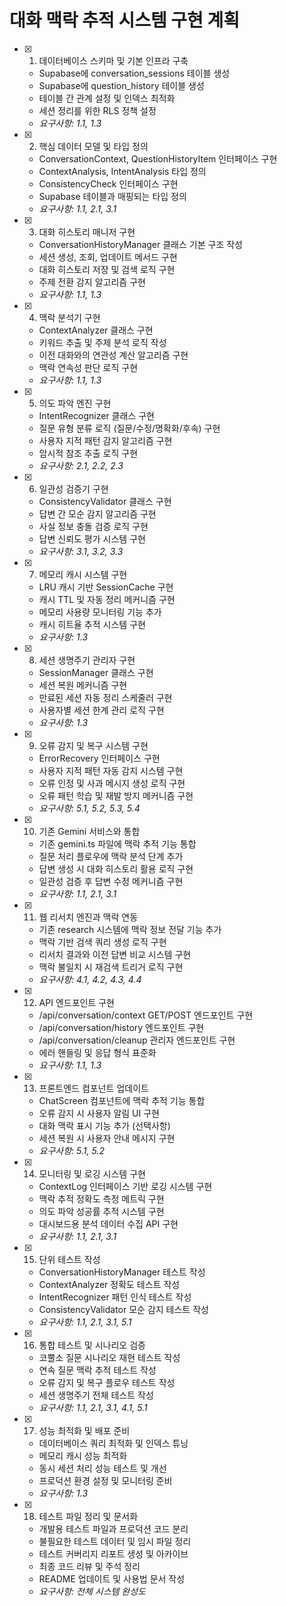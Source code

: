 # 대화 맥락 추적 시스템 구현 계획

- [x] 1. 데이터베이스 스키마 및 기본 인프라 구축



  - Supabase에 conversation_sessions 테이블 생성
  - Supabase에 question_history 테이블 생성  
  - 테이블 간 관계 설정 및 인덱스 최적화
  - 세션 정리를 위한 RLS 정책 설정
  - _요구사항: 1.1, 1.3_

- [x] 2. 핵심 데이터 모델 및 타입 정의



  - ConversationContext, QuestionHistoryItem 인터페이스 구현
  - ContextAnalysis, IntentAnalysis 타입 정의
  - ConsistencyCheck 인터페이스 구현
  - Supabase 테이블과 매핑되는 타입 정의
  - _요구사항: 1.1, 2.1, 3.1_

- [x] 3. 대화 히스토리 매니저 구현


  - ConversationHistoryManager 클래스 기본 구조 작성
  - 세션 생성, 조회, 업데이트 메서드 구현
  - 대화 히스토리 저장 및 검색 로직 구현
  - 주제 전환 감지 알고리즘 구현
  - _요구사항: 1.1, 1.3_

- [x] 4. 맥락 분석기 구현


  - ContextAnalyzer 클래스 구현
  - 키워드 추출 및 주제 분석 로직 작성
  - 이전 대화와의 연관성 계산 알고리즘 구현
  - 맥락 연속성 판단 로직 구현
  - _요구사항: 1.1, 1.3_

- [x] 5. 의도 파악 엔진 구현


  - IntentRecognizer 클래스 구현
  - 질문 유형 분류 로직 (질문/수정/명확화/후속) 구현
  - 사용자 지적 패턴 감지 알고리즘 구현
  - 암시적 참조 추출 로직 구현
  - _요구사항: 2.1, 2.2, 2.3_

- [x] 6. 일관성 검증기 구현


  - ConsistencyValidator 클래스 구현
  - 답변 간 모순 감지 알고리즘 구현
  - 사실 정보 충돌 검증 로직 구현
  - 답변 신뢰도 평가 시스템 구현
  - _요구사항: 3.1, 3.2, 3.3_

- [x] 7. 메모리 캐시 시스템 구현


  - LRU 캐시 기반 SessionCache 구현
  - 캐시 TTL 및 자동 정리 메커니즘 구현
  - 메모리 사용량 모니터링 기능 추가
  - 캐시 히트율 추적 시스템 구현
  - _요구사항: 1.3_

- [x] 8. 세션 생명주기 관리자 구현


  - SessionManager 클래스 구현
  - 세션 복원 메커니즘 구현
  - 만료된 세션 자동 정리 스케줄러 구현
  - 사용자별 세션 한계 관리 로직 구현
  - _요구사항: 1.3_

- [x] 9. 오류 감지 및 복구 시스템 구현


  - ErrorRecovery 인터페이스 구현
  - 사용자 지적 패턴 자동 감지 시스템 구현
  - 오류 인정 및 사과 메시지 생성 로직 구현
  - 오류 패턴 학습 및 재발 방지 메커니즘 구현
  - _요구사항: 5.1, 5.2, 5.3, 5.4_

- [x] 10. 기존 Gemini 서비스와 통합


  - 기존 gemini.ts 파일에 맥락 추적 기능 통합
  - 질문 처리 플로우에 맥락 분석 단계 추가
  - 답변 생성 시 대화 히스토리 활용 로직 구현
  - 일관성 검증 후 답변 수정 메커니즘 구현
  - _요구사항: 1.1, 2.1, 3.1_

- [x] 11. 웹 리서치 엔진과 맥락 연동


  - 기존 research 시스템에 맥락 정보 전달 기능 추가
  - 맥락 기반 검색 쿼리 생성 로직 구현
  - 리서치 결과와 이전 답변 비교 시스템 구현
  - 맥락 불일치 시 재검색 트리거 로직 구현
  - _요구사항: 4.1, 4.2, 4.3, 4.4_

- [x] 12. API 엔드포인트 구현


  - /api/conversation/context GET/POST 엔드포인트 구현
  - /api/conversation/history 엔드포인트 구현
  - /api/conversation/cleanup 관리자 엔드포인트 구현
  - 에러 핸들링 및 응답 형식 표준화
  - _요구사항: 1.1, 1.3_

- [x] 13. 프론트엔드 컴포넌트 업데이트


  - ChatScreen 컴포넌트에 맥락 추적 기능 통합
  - 오류 감지 시 사용자 알림 UI 구현
  - 대화 맥락 표시 기능 추가 (선택사항)
  - 세션 복원 시 사용자 안내 메시지 구현
  - _요구사항: 5.1, 5.2_

- [x] 14. 모니터링 및 로깅 시스템 구현


  - ContextLog 인터페이스 기반 로깅 시스템 구현
  - 맥락 추적 정확도 측정 메트릭 구현
  - 의도 파악 성공률 추적 시스템 구현
  - 대시보드용 분석 데이터 수집 API 구현
  - _요구사항: 1.1, 2.1, 3.1_

- [x] 15. 단위 테스트 작성

  - ConversationHistoryManager 테스트 작성
  - ContextAnalyzer 정확도 테스트 작성
  - IntentRecognizer 패턴 인식 테스트 작성
  - ConsistencyValidator 모순 감지 테스트 작성
  - _요구사항: 1.1, 2.1, 3.1, 5.1_

- [x] 16. 통합 테스트 및 시나리오 검증

  - 코뿔소 질문 시나리오 재현 테스트 작성
  - 연속 질문 맥락 추적 테스트 작성
  - 오류 감지 및 복구 플로우 테스트 작성
  - 세션 생명주기 전체 테스트 작성
  - _요구사항: 1.1, 2.1, 3.1, 4.1, 5.1_

- [x] 17. 성능 최적화 및 배포 준비

  - 데이터베이스 쿼리 최적화 및 인덱스 튜닝
  - 메모리 캐시 성능 최적화
  - 동시 세션 처리 성능 테스트 및 개선
  - 프로덕션 환경 설정 및 모니터링 준비
  - _요구사항: 1.3_

- [x] 18. 테스트 파일 정리 및 문서화



  - 개발용 테스트 파일과 프로덕션 코드 분리
  - 불필요한 테스트 데이터 및 임시 파일 정리
  - 테스트 커버리지 리포트 생성 및 아카이브
  - 최종 코드 리뷰 및 주석 정리
  - README 업데이트 및 사용법 문서 작성
  - _요구사항: 전체 시스템 완성도_
